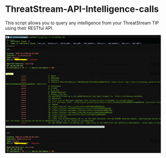 # ThreatStream-API-Intelligence-calls
This script allows you to query any intelligence from your ThreatStream TIP using their RESTful API.

![alt text](https://github.com/tsale/ThreatStream-API-Intelligence-calls/blob/master/Images/main.png)
